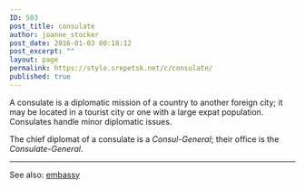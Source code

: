 ```yaml
---
ID: 503
post_title: consulate
author: joanne_stocker
post_date: 2016-01-03 00:18:12
post_excerpt: ""
layout: page
permalink: https://style.srepetsk.net/c/consulate/
published: true
---
```

A consulate is a diplomatic mission of a country to another foreign city; it may be located in a tourist city or one with a large expat population. Consulates handle minor diplomatic issues.

The chief diplomat of a consulate is a <em>Consul-General</em>; their office is the <em>Consulate-General</em>.

<hr />

See also: <a href="https://style.srepetsk.net/e/embassy/">embassy</a>